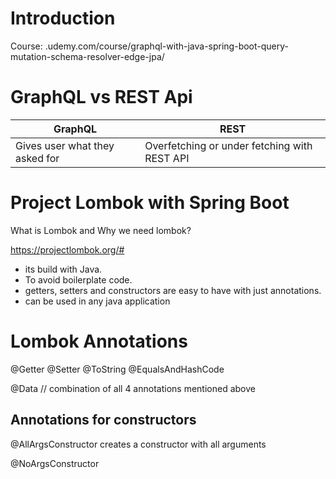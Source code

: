# Introduction

Course: .udemy.com/course/graphql-with-java-spring-boot-query-mutation-schema-resolver-edge-jpa/

# GraphQL vs REST Api

| GraphQL | REST |
|---------|------|
| Gives user what they asked for | Overfetching or under fetching with REST API

# Project Lombok with Spring Boot

What is Lombok and Why we need lombok?

https://projectlombok.org/#
- its build with Java.
- To avoid boilerplate code.
- getters, setters and constructors are easy to have with just annotations.
- can be used in any java application

# Lombok Annotations

@Getter 
@Setter
@ToString
@EqualsAndHashCode

@Data // combination of all 4 annotations mentioned above

## Annotations for constructors
@AllArgsConstructor creates a constructor with all arguments

@NoArgsConstructor
